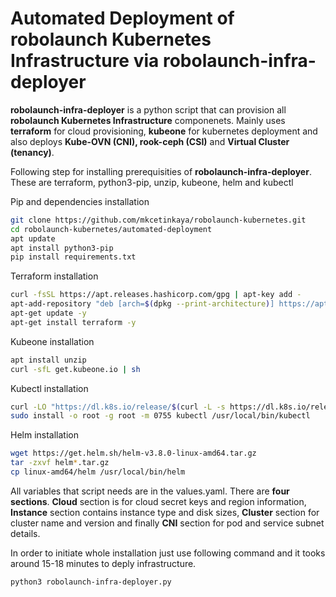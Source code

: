 # Automated Deployment of **robolaunch Kubernetes Infrastructure** via robolaunch-infra-deployer

**robolaunch-infra-deployer** is a python script that can provision all **robolaunch Kubernetes Infrastructure** componenets. Mainly uses **terraform** for cloud provisioning, **kubeone** for kubernetes deployment and also deploys **Kube-OVN (CNI), rook-ceph (CSI)** and **Virtual Cluster (tenancy)**.

Following step for installing prerequisities of **robolaunch-infra-deployer**. These are terraform, python3-pip, unzip, kubeone, helm and kubectl

Pip and dependencies installation
```bash
git clone https://github.com/mkcetinkaya/robolaunch-kubernetes.git
cd robolaunch-kubernetes/automated-deployment
apt update
apt install python3-pip
pip install requirements.txt
```

Terraform installation
```bash
curl -fsSL https://apt.releases.hashicorp.com/gpg | apt-key add -
apt-add-repository "deb [arch=$(dpkg --print-architecture)] https://apt.releases.hashicorp.com $(lsb_release -cs) main"
apt-get update -y
apt-get install terraform -y
```

Kubeone installation
```bash
apt install unzip
curl -sfL get.kubeone.io | sh
```

Kubectl installation
```bash
curl -LO "https://dl.k8s.io/release/$(curl -L -s https://dl.k8s.io/release/stable.txt)/bin/linux/amd64/kubectl"
sudo install -o root -g root -m 0755 kubectl /usr/local/bin/kubectl
```

Helm installation
```bash
wget https://get.helm.sh/helm-v3.8.0-linux-amd64.tar.gz
tar -zxvf helm*.tar.gz
cp linux-amd64/helm /usr/local/bin/helm
```

All variables that script needs are in the values.yaml. There are **four sections**. **Cloud** section is for cloud secret keys and region information, **Instance** section contains instance type and disk sizes, **Cluster** section for cluster name and version and finally **CNI** section for pod and service subnet details.

In order to initiate whole installation just use following command and it tooks around 15-18 minutes to deply infrastructure.

```bash
python3 robolaunch-infra-deployer.py
```
